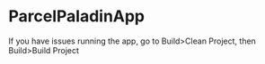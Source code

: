 # ParcelPaladinApp
If you have issues running the app, go to Build>Clean Project, then Build>Build Project
